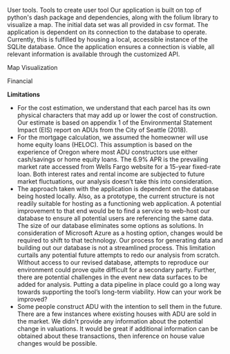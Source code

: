 User tools.
Tools to create user tool
Our application is built on top of python's dash package and dependencies, along with the folium library to visualize a map. The initial data set was all provided in csv format. The application is dependent on its connection to the database to operate. Currently, this is fulfilled by housing a local, accessible instance of the SQLite database. Once the application ensures a connection is viable, all relevant information is available through the customized API.

Map Visualization

Financial


****Limitations****
 - For the cost estimation, we understand that each parcel has its own physical characters that may add up or lower the cost of construction. Our estimate is based on appendix 1 of the Environmental Statement Impact (EIS) report on ADUs from the City of Seattle (2018). 
 - For the mortgage calculation, we assumed the homeowner will use home equity loans (HELOC). This assumption is based on the experience of Oregon where most ADU constructors use either cash/savings or home equity loans. The 6.9% APR is the prevailing market rate accessed from Wells Fargo website for a 15-year fixed-rate loan. Both interest rates and rental income are subjected to future market fluctuations, our analysis doesn’t take this into consideration.
 - The approach taken with the application is dependent on the database being hosted locally. Also, as a prototype, the current structure is not readily suitable for hosting as a functioning web application. A potential improvement to that end would be to find a service to web-host our database to ensure all potential users are referencing the same data. The size of our database eliminates some options as solutions. In consideration of Microsoft Azure as a hosting option, changes would be required to shift to that technology.
Our process for generating data and building out our database is not a streamlined process. This limitation curtails any potential future attempts to redo our analysis from scratch. Without access to our revised database, attempts to reproduce our environment could prove quite difficult for a secondary party. Further, there are potential challenges in the event new data surfaces to be added for analysis. Putting a data pipeline in place could go a long way towards supporting the tool’s long-term viability.
How can your work be improved?
 - Some people construct ADU with the intention to sell them in the future. There are a few instances where existing houses with ADU are sold in the market. We didn't provide any information about the potential change in valuations. It would be great if additional information can be obtained about these transactions, then inference on house value changes would be possible.  
